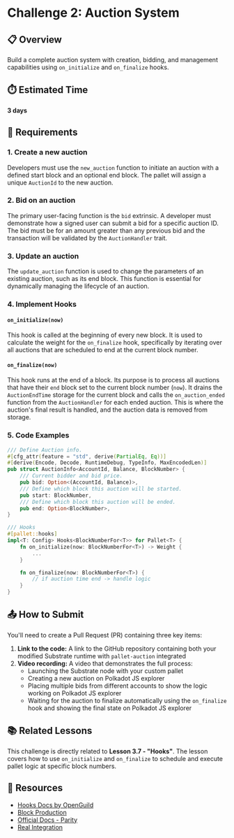 # Challenge 2: Auction System

## 📋 Overview
Build a complete auction system with creation, bidding, and management capabilities using `on_initialize` and `on_finalize` hooks.

## ⏱️ Estimated Time
**3 days**

## 🎯 Requirements

### 1. Create a new auction
Developers must use the `new_auction` function to initiate an auction with a defined start block and an optional end block. The pallet will assign a unique `AuctionId` to the new auction.

### 2. Bid on an auction
The primary user-facing function is the `bid` extrinsic. A developer must demonstrate how a signed user can submit a bid for a specific auction ID. The bid must be for an amount greater than any previous bid and the transaction will be validated by the `AuctionHandler` trait.

### 3. Update an auction
The `update_auction` function is used to change the parameters of an existing auction, such as its end block. This function is essential for dynamically managing the lifecycle of an auction.

### 4. Implement Hooks

#### `on_initialize(now)`
This hook is called at the beginning of every new block. It is used to calculate the weight for the `on_finalize` hook, specifically by iterating over all auctions that are scheduled to end at the current block number.

#### `on_finalize(now)`
This hook runs at the end of a block. Its purpose is to process all auctions that have their `end` block set to the current block number (`now`). It drains the `AuctionEndTime` storage for the current block and calls the `on_auction_ended` function from the `AuctionHandler` for each ended auction. This is where the auction's final result is handled, and the auction data is removed from storage.

### 5. Code Examples

```rust
/// Define Auction info.
#[cfg_attr(feature = "std", derive(PartialEq, Eq))]
#[derive(Encode, Decode, RuntimeDebug, TypeInfo, MaxEncodedLen)]
pub struct AuctionInfo<AccountId, Balance, BlockNumber> {
	/// Current bidder and bid price.
	pub bid: Option<(AccountId, Balance)>,
	/// Define which block this auction will be started.
	pub start: BlockNumber,
	/// Define which block this auction will be ended.
	pub end: Option<BlockNumber>,
}

/// Hooks 
#[pallet::hooks]
impl<T: Config> Hooks<BlockNumberFor<T>> for Pallet<T> {
	fn on_initialize(now: BlockNumberFor<T>) -> Weight {
		...
	}

	fn on_finalize(now: BlockNumberFor<T>) {
		// if auction time end -> handle logic
	}
}
```

## 📤 How to Submit

You'll need to create a Pull Request (PR) containing three key items:

1. **Link to the code:** A link to the GitHub repository containing both your modified Substrate runtime with `pallet-auction` integrated
2. **Video recording:** A video that demonstrates the full process:
   - Launching the Substrate node with your custom pallet
   - Creating a new auction on Polkadot JS explorer
   - Placing multiple bids from different accounts to show the logic working on Polkadot JS explorer
   - Waiting for the auction to finalize automatically using the `on_finalize` hook and showing the final state on Polkadot JS explorer

## 📚 Related Lessons

This challenge is directly related to **Lesson 3.7 - "Hooks"**. The lesson covers how to use `on_initialize` and `on_finalize` to schedule and execute pallet logic at specific block numbers.

## 🔗 Resources

- [Hooks Docs by OpenGuild](https://bootcamp.openguild.wtf/building-a-blockchain-with-polkadot-sdk/polkadot-sdk/substrate/adding-a-custom-logic-to-runtime/hooks)
- [Block Production](https://docs.polkadot.com/polkadot-protocol/parachain-basics/blocks-transactions-fees/blocks/#block-production)
- [Official Docs - Parity](https://paritytech.github.io/polkadot-sdk/master/polkadot_sdk_frame/traits/trait.Hooks.html)
- [Real Integration](https://github.com/UniqueNetwork/unique-chain/blob/develop/pallets/app-promotion/src/lib.rs#L266)

